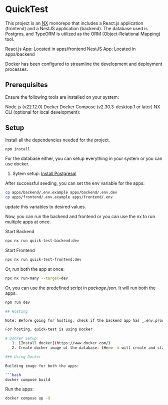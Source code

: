 # QuickTest

This project is an [NX](https://nx.dev/) monorepo that includes a React.js application (frontend) and a NestJS application (backend). The database used is Postgres, and TypeORM is utilized as the ORM (Object-Relational Mapping) tool.

React.js App: Located in apps/frontend
NestJS App: Located in apps/backend

Docker has been configured to streamline the development and deployment processes.

## Prerequisites

Ensure the following tools are installed on your system:

Node.js (v22.12.0)
Docker
Docker Compose (v2.30.3-desktop.1 or later)
NX CLI (optional for local development):

## Setup

Install all the dependencies needed for the project.

```bash
npm install
```

For the database either, you can setup everything in your system or you can use docker.

1. Sytem setup: [Install Postgresql](https://www.postgresql.org/download/)

After successful seeding, you can set the env variable for the apps:

```bash
cp apps/backend/.env.example apps/backend/.env.dev
cp apps/frontend/.env.example apps/frontend/.env
```

update this variables to desired values.

Now, you can run the backend and frontend or you can use the nx to run multiple apps at once.

Start Backend

```bash
npx nx run quick-test-backend:dev
```

Start Frontend

```bash
npx nx run quick-test-frontend:dev
```

Or, run both the app at once:

```bash
npx nx run-many --target=dev
```

Or, you can use the predefined script in _package.json_. It will run both the apps.

```bash
npm run dev

## Hosting

Note: Before going for hosting, check if the backend app has _.env.production_ and frontend app has _.env_ files.

For hosting, quick-test is using Docker

# Docker Setup:
   1. [Install docker](https://www.docker.com/)
   2. Create docker image of the database: (Here -d will create and start the containers in the background, allowing you to continue using your terminal for other tasks.)

### Using Docker

Building image for both the apps:

```bash
docker compose build
```

Run the apps:

```bash
docker compose up -d
```